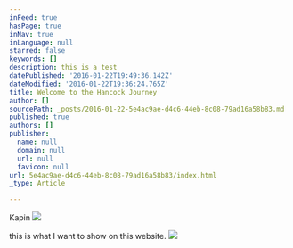 ```yaml
---
inFeed: true
hasPage: true
inNav: true
inLanguage: null
starred: false
keywords: []
description: this is a test
datePublished: '2016-01-22T19:49:36.142Z'
dateModified: '2016-01-22T19:36:24.765Z'
title: Welcome to the Hancock Journey
author: []
sourcePath: _posts/2016-01-22-5e4ac9ae-d4c6-44eb-8c08-79ad16a58b83.md
published: true
authors: []
publisher:
  name: null
  domain: null
  url: null
  favicon: null
url: 5e4ac9ae-d4c6-44eb-8c08-79ad16a58b83/index.html
_type: Article

---
```

Kapin
![](https://the-grid-user-content.s3-us-west-2.amazonaws.com/88b0b6d3-5e45-4ca6-87b1-962496bf2bc5.jpg)

this is what I want to show on this website.
![](https://the-grid-user-content.s3-us-west-2.amazonaws.com/fefcbda7-c028-420e-b4fe-d8532ef0e563.jpg)